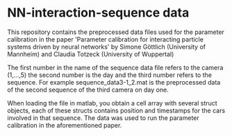 # NN-interaction-sequence data
This repository contains the preprocessed data files used for the parameter calibration in the paper 'Parameter calibration for interacting particle systems driven by neural networks' by Simone Göttlich (University of Mannheim) and Claudia Totzeck (University of Wuppertal)

The first number in the name of the sequence data file refers to the camera (1,...,5) the second number is the day and the third number refers to the sequence. For example sequence_data3-1_2.mat is the preprocessed data of the second sequence of the third camera on day one.

When loading the file in matlab, you obtain a cell array with several struct objects, each of these structs contains position and timestamps for the cars involved in that sequence. The data was used to run the parameter calibration in the aforementioned paper. 
